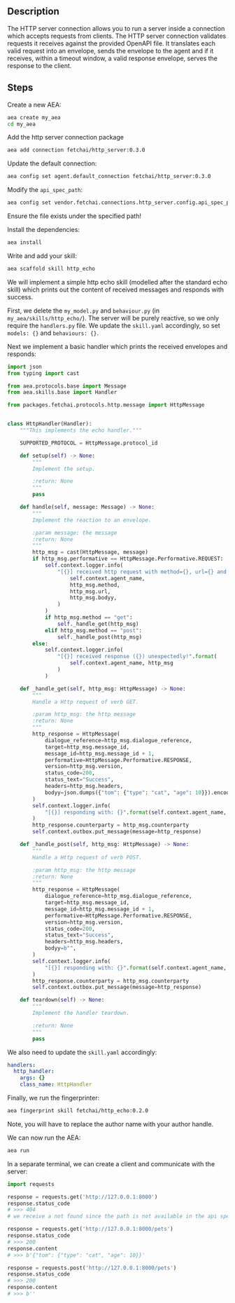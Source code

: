 ## Description

The HTTP server connection allows you to run a server inside a connection which accepts requests from clients. The HTTP server connection validates requests it receives against the provided OpenAPI file. It translates each valid request into an envelope, sends the envelope to the agent and if it receives, within a timeout window, a valid response envelope, serves the response to the client.

## Steps

Create a new AEA:

``` bash
aea create my_aea
cd my_aea
```

Add the http server connection package

``` bash
aea add connection fetchai/http_server:0.3.0
```

Update the default connection:

``` bash
aea config set agent.default_connection fetchai/http_server:0.3.0
```

Modify the `api_spec_path`:

``` bash
aea config set vendor.fetchai.connections.http_server.config.api_spec_path "../examples/http_ex/petstore.yaml"
```

Ensure the file exists under the specified path!

Install the dependencies:

``` bash
aea install
```

Write and add your skill:

``` bash
aea scaffold skill http_echo
```

We will implement a simple http echo skill (modelled after the standard echo skill) which prints out the content of received messages and responds with success.


First, we delete the `my_model.py` and `behaviour.py` (in `my_aea/skills/http_echo/`). The server will be purely reactive, so we only require the `handlers.py` file. We update the `skill.yaml` accordingly, so set `models: {}` and `behaviours: {}`.

Next we implement a basic handler which prints the received envelopes and responds:

``` python
import json
from typing import cast

from aea.protocols.base import Message
from aea.skills.base import Handler

from packages.fetchai.protocols.http.message import HttpMessage


class HttpHandler(Handler):
    """This implements the echo handler."""

    SUPPORTED_PROTOCOL = HttpMessage.protocol_id

    def setup(self) -> None:
        """
        Implement the setup.

        :return: None
        """
        pass

    def handle(self, message: Message) -> None:
        """
        Implement the reaction to an envelope.

        :param message: the message
        :return: None
        """
        http_msg = cast(HttpMessage, message)
        if http_msg.performative == HttpMessage.Performative.REQUEST:
            self.context.logger.info(
                "[{}] received http request with method={}, url={} and body={}".format(
                    self.context.agent_name,
                    http_msg.method,
                    http_msg.url,
                    http_msg.bodyy,
                )
            )
            if http_msg.method == "get":
                self._handle_get(http_msg)
            elif http_msg.method == "post":
                self._handle_post(http_msg)
        else:
            self.context.logger.info(
                "[{}] received response ({}) unexpectedly!".format(
                    self.context.agent_name, http_msg
                )
            )

    def _handle_get(self, http_msg: HttpMessage) -> None:
        """
        Handle a Http request of verb GET.

        :param http_msg: the http message
        :return: None
        """
        http_response = HttpMessage(
            dialogue_reference=http_msg.dialogue_reference,
            target=http_msg.message_id,
            message_id=http_msg.message_id + 1,
            performative=HttpMessage.Performative.RESPONSE,
            version=http_msg.version,
            status_code=200,
            status_text="Success",
            headers=http_msg.headers,
            bodyy=json.dumps({"tom": {"type": "cat", "age": 10}}).encode("utf-8"),
        )
        self.context.logger.info(
            "[{}] responding with: {}".format(self.context.agent_name, http_response)
        )
        http_response.counterparty = http_msg.counterparty
        self.context.outbox.put_message(message=http_response)

    def _handle_post(self, http_msg: HttpMessage) -> None:
        """
        Handle a Http request of verb POST.

        :param http_msg: the http message
        :return: None
        """
        http_response = HttpMessage(
            dialogue_reference=http_msg.dialogue_reference,
            target=http_msg.message_id,
            message_id=http_msg.message_id + 1,
            performative=HttpMessage.Performative.RESPONSE,
            version=http_msg.version,
            status_code=200,
            status_text="Success",
            headers=http_msg.headers,
            bodyy=b"",
        )
        self.context.logger.info(
            "[{}] responding with: {}".format(self.context.agent_name, http_response)
        )
        http_response.counterparty = http_msg.counterparty
        self.context.outbox.put_message(message=http_response)

    def teardown(self) -> None:
        """
        Implement the handler teardown.

        :return: None
        """
        pass
```

We also need to update the `skill.yaml` accordingly:

``` yaml
handlers:
  http_handler:
    args: {}
    class_name: HttpHandler
``` 

Finally, we run the fingerprinter:
``` bash
aea fingerprint skill fetchai/http_echo:0.2.0
```
Note, you will have to replace the author name with your author handle.

We can now run the AEA:
``` bash
aea run
```

In a separate terminal, we can create a client and communicate with the server:
``` python
import requests

response = requests.get('http://127.0.0.1:8000')
response.status_code 
# >>> 404
# we receive a not found since the path is not available in the api spec

response = requests.get('http://127.0.0.1:8000/pets')
response.status_code
# >>> 200
response.content
# >>> b'{"tom": {"type": "cat", "age": 10}}'

response = requests.post('http://127.0.0.1:8000/pets')
response.status_code
# >>> 200
response.content
# >>> b''
```


